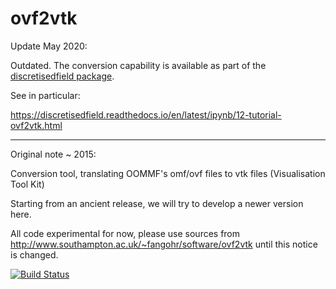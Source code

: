 # ovf2vtk

Update May 2020:

Outdated. The conversion capability is available as part of the [discretisedfield package](https://discretisedfield.readthedocs.io).

See in particular:

https://discretisedfield.readthedocs.io/en/latest/ipynb/12-tutorial-ovf2vtk.html

--------------------------------------------------------------

Original note ~ 2015:


Conversion tool, translating OOMMF's omf/ovf files to vtk files (Visualisation Tool Kit)

Starting from an ancient release, we will try to develop a newer version here.

All code experimental for now, please use sources from http://www.southampton.ac.uk/~fangohr/software/ovf2vtk
until this notice is changed.

[![Build Status](https://travis-ci.org/fangohr/ovf2vtk.svg?branch=master)](https://travis-ci.org/fangohr/ovf2vtk)


